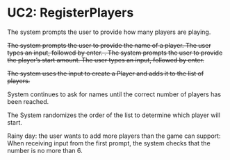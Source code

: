 # UC2: RegisterPlayers

The system prompts the user to provide how many players are playing.

~~The system prompts the user to provide the name of a player. The user types an input, followed by enter. . The system prompts the user to provide the player’s start amount. The user types an input, followed by enter.~~

~~The system uses the input to create a Player and adds it to the list of players.~~

System continues to ask for names until the correct number of players has been reached.

The System randomizes the order of the list to determine which player will start.

Rainy day:
the user wants to add more players than the game can support: When receiving input from the first prompt, the system checks that the number is no more than 6.